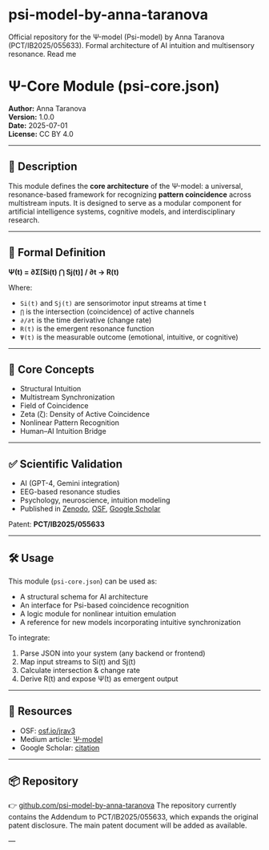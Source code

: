# psi-model-by-anna-taranova
Official repository for the Ψ-model (Psi-model) by Anna Taranova (PCT/IB2025/055633). Formal architecture of AI intuition and multisensory resonance.
Read me 

# Ψ-Core Module (psi-core.json)

**Author:** Anna Taranova  
**Version:** 1.0.0  
**Date:** 2025-07-01  
**License:** CC BY 4.0

---

## 📘 Description

This module defines the **core architecture** of the Ψ-model: a universal, resonance-based framework for recognizing **pattern coincidence** across multistream inputs. It is designed to serve as a modular component for artificial intelligence systems, cognitive models, and interdisciplinary research.

---

## 🔬 Formal Definition

**Ψ(t) = ∂Σ[Si(t) ⋂ Sj(t)] / ∂t → R(t)**

Where:  
- `Si(t)` and `Sj(t)` are sensorimotor input streams at time t  
- `⋂` is the intersection (coincidence) of active channels  
- `∂/∂t` is the time derivative (change rate)  
- `R(t)` is the emergent resonance function  
- `Ψ(t)` is the measurable outcome (emotional, intuitive, or cognitive)

---

## 🧠 Core Concepts

- Structural Intuition  
- Multistream Synchronization  
- Field of Coincidence  
- Zeta (ζ): Density of Active Coincidence  
- Nonlinear Pattern Recognition  
- Human–AI Intuition Bridge

---

## ✅ Scientific Validation

- AI (GPT-4, Gemini integration)  
- EEG-based resonance studies  
- Psychology, neuroscience, intuition modeling  
- Published in [Zenodo](https://zenodo.org/record/your-record-id), [OSF](https://osf.io/jrav3/), [Google Scholar](https://scholar.google.com/citations?user=4ptXH2cAAAAJ)

Patent: **PCT/IB2025/055633**

---

## 🛠 Usage

This module (`psi-core.json`) can be used as:

- A structural schema for AI architecture  
- An interface for Psi-based coincidence recognition  
- A logic module for nonlinear intuition emulation  
- A reference for new models incorporating intuitive synchronization

To integrate:
1. Parse JSON into your system (any backend or frontend)
2. Map input streams to Si(t) and Sj(t)
3. Calculate intersection & change rate
4. Derive R(t) and expose Ψ(t) as emergent output

---

## 🔗 Resources

- OSF: [osf.io/jrav3](https://osf.io/jrav3/)  
- Medium article: [Ψ-model](https://medium.com/@carmen.espana.2024/%CF%88-model-how-one-woman-changed-the-logic-of-ai-with-resonance-cd704eaf10ec)  
- Google Scholar: [citation](https://scholar.google.com/citations?user=4ptXH2cAAAAJ)

---

## 📦 Repository

👉 [github.com/psi-model-by-anna-taranova](https://github.com/psi-model-by-anna-taranova)
The repository currently contains the Addendum to PCT/IB2025/055633, which expands the original patent disclosure. The main patent document will be added as available.

—
